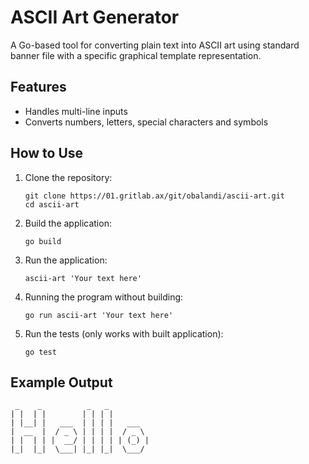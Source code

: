 # ASCII Art Generator

A Go-based tool for converting plain text into ASCII art using standard banner file with a specific graphical template representation.

## Features

- Handles multi-line inputs
- Converts numbers, letters, special characters and symbols

## How to Use

1. Clone the repository:
   ```
   git clone https://01.gritlab.ax/git/obalandi/ascii-art.git
   cd ascii-art
   ```

2. Build the application:
   ```
   go build
   ```

3. Run the application:
   ```
   ascii-art 'Your text here'
   ```

4. Running the program without building:
   ```
   go run ascii-art 'Your text here'
   ```

5. Run the tests (only works with built application):
   ```
   go test
   ```


## Example Output

```
 _    _          _   _          
| |  | |        | | | |         
| |__| |   ___  | | | |   ___   
|  __  |  / _ \ | | | |  / _ \  
| |  | | |  __/ | | | | | (_) | 
|_|  |_|  \___| |_| |_|  \___/  
```
